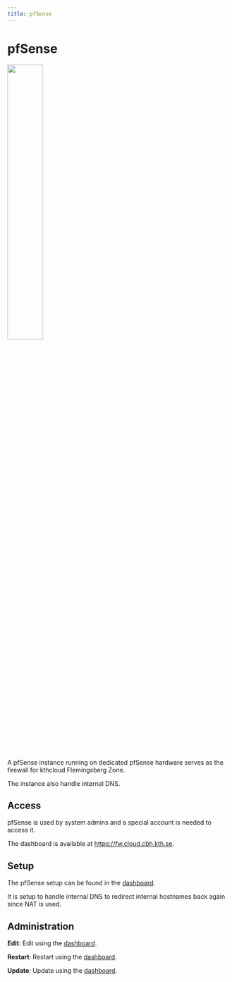 ```yaml
---
title: pfSense
---
```


# pfSense

<img src="../../images/pfsense_logo.png" width="40%">

A pfSense instance running on dedicated pfSense hardware serves as the
firewall for kthcloud Flemingsberg Zone.

The instance also handle internal DNS.

## Access

pfSense is used by system admins and a special account is needed to
access it.

The dashboard is available at <https://fw.cloud.cbh.kth.se>.

## Setup

The pfSense setup can be found in the
[dashboard](https://fw.cloud.cbh.kth.se).

It is setup to handle internal DNS to redirect internal hostnames back
again since NAT is used.

## Administration

**Edit**: Edit using the [dashboard](https://fw.cloud.cbh.kth.se).

**Restart**: Restart using the [dashboard](https://fw.cloud.cbh.kth.se).

**Update**: Update using the [dashboard](https://fw.cloud.cbh.kth.se).